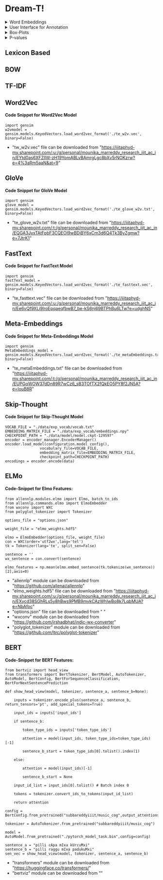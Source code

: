 # Dream-T!

<details>
<summary>Word Embeddings</summary>
	
* [Lexicon Based](#lexicon-based)
* [BOW](#bow)
* [TF-IDF](#tf-idf)
* [Word2Vec](#word2vec)
* [GloVe](#glove)
* [FastText](#fasttext)
* [Meta-Embeddings](#meta-embeddings)
* [ELMo](#elmo)
* [BERT](#bert)
</details>

<details>
<summary>User Interface for Annotation</summary>

## How to run
* Download entire folder userinterface_annotation
* Go to /Website_with_user_login 
* "python3 app.py" command to run the file.

</details>


<details>
	<summary> Box-Plots </summary>
	
* Different cells has been created in "Boxplots.ipynb" file for Sentiment Analysis,Emotion-Identification,Hate-Speech Detection,Sarcasm Detection 

</details>
<details>
	<summary> P-values </summary>
	
* Different cells has been created in "p-values.ipynb" file for Sentiment Analysis,Emotion-Identification,Hate-Speech Detection,Sarcasm Detection
* Assumptions were also checked to perform ANOVA test. 

</details>

## Lexicon Based

## BOW

## TF-IDF

## Word2Vec
#### Code Snippet for Word2Vec Model
	import gensim
	w2vmodel = gensim.models.KeyedVectors.load_word2vec_format('./te_w2v.vec', binary=False)
* "tw_w2v.vec" file can be downloaded from "https://iiitaphyd-my.sharepoint.com/:u:/g/personal/mounika_marreddy_research_iiit_ac_in/EYtd0as6XFZIlW-zH19YomABLvBAmrgLgc8bXv5rNOKzrw?e=4%3aRm5aaN&at=9"

## GloVe
#### Code Snippet for GloVe Model
	import gensim
	glove_model = gensim.models.KeyedVectors.load_word2vec_format('./te_glove_w2v.txt', binary=False)
* "te_glove_w2v.txt" file can be downloaded from "https://iiitaphyd-my.sharepoint.com/:t:/g/personal/mounika_marreddy_research_iiit_ac_in/EQGA3JvxTAtFpbF3CQEOI9wBDiBY6xCm3d6Q4Tk3ByZgmw?e=7JtrK1"

## FastText
#### Code Snippet for FastText Model
	import gensim
	fastText_model = gensim.models.KeyedVectors.load_word2vec_format('./te_fasttext.vec', binary=False)
* "te_fasttext.vec" file can be downloaded from "https://iiitaphyd-my.sharepoint.com/:u:/g/personal/mounika_marreddy_research_iiit_ac_in/Ee6vQf9XLi9IroEpqaeqfbwB7_be-kS6nj69BTPhBu6LTw?e=udghNS"

## Meta-Embeddings
#### Code Snippet for Meta-Embeddings Model
	import gensim
	MetaEmbeddings_model = gensim.models.KeyedVectors.load_word2vec_format('./te_metaEmbeddings.txt', binary=False)
* "te_metaEmbeddings.txt" file can be downloaded from "https://iiitaphyd-my.sharepoint.com/:t:/g/personal/mounika_marreddy_research_iiit_ac_in/EUPGqWOW37dDn89R7wCz6_sB3TOfTX2fQkEO5PY8f2JN5A?e=IouB8R" 

## Skip-Thought 
#### Code Snippet for Skip-Thought Model
	VOCAB_FILE = "./data/exp_vocab/vocab.txt"
	EMBEDDING_MATRIX_FILE = "./data/exp_vocab/embeddings.npy"
	CHECKPOINT_PATH = "./data/model/model.ckpt-129597"
	encoder = encoder_manager.EncoderManager()
	encoder.load_model(configuration.model_config(),
                    vocabulary_file=VOCAB_FILE,
                    embedding_matrix_file=EMBEDDING_MATRIX_FILE,
                    checkpoint_path=CHECKPOINT_PATH)
	encodings = encoder.encode(data)

## ELMo

#### Code-Snippet for Elmo Features:
	from allennlp.modules.elmo import Elmo, batch_to_ids  
	from allennlp.commands.elmo import ElmoEmbedder  
	from wxconv import WXC  
	from polyglot_tokenizer import Tokenizer  
	  
	options_file = "options.json"  

	weight_file = "elmo_weights.hdf5"  

	elmo = ElmoEmbedder(options_file, weight_file)  
	con = WXC(order='utf2wx',lang='tel')  
	tk = Tokenizer(lang='te', split_sen=False)  
	  
	sentence = ''  
	wx_sentence = con.convert(sentence)  

	elmo_features = np.mean(elmo.embed_sentence(tk.tokenize(wx_sentence))[2],axis=0)

* "allennlp" module can be downloaded from "https://github.com/allenai/allennlp"
* "elmo_weights.hdf5" file can be downloaded from "https://iiitaphyd-my.sharepoint.com/:u:/g/personal/mounika_marreddy_research_iiit_ac_in/EXycd38SGhRLs5y8hBws9PMB9mvkCAzWhlwBo8k7LqbMUA?e=NbAfoc"
* "options.json" file can be downloaded from " "
* "wxconv" module can be downloaded from "https://github.com/irshadbhat/indic-wx-converter"
* "polyglot_tokenizer" module can be downloaded from "https://github.com/ltrc/polyglot-tokenizer"

## BERT
#### Code-Snippet for BERT Features:
	from bertviz import head_view  
	from transformers import BertTokenizer, BertModel, AutoTokenizer, AutoModel, BertConfig, BertForSequenceClassification, BertForNextSentencePrediction  
  
	def show_head_view(model, tokenizer, sentence_a, sentence_b=None):  

		inputs = tokenizer.encode_plus(sentence_a, sentence_b, return_tensors='pt', add_special_tokens=True)  

		input_ids = inputs['input_ids']  

		if sentence_b:  

			token_type_ids = inputs['token_type_ids']  

			attention = model(input_ids, token_type_ids=token_type_ids)[-1]  

			sentence_b_start = token_type_ids[0].tolist().index(1)  

		else:  

			attention = model(input_ids)[-1]  

			sentence_b_start = None  

		input_id_list = input_ids[0].tolist() # Batch index 0  

		tokens = tokenizer.convert_ids_to_tokens(input_id_list)  

		return attention  
  
	config = BertConfig.from_pretrained("subbareddyiiit/music_cog",output_attentions=True)  

	tokenizer = AutoTokenizer.from_pretrained("subbareddyiiit/music_cog")  

	model = AutoModel.from_pretrained("./pytorch_model_task.bin",config=config)  

	sentence_a = "pilli cApa mIxa kUrcuMxi"  
	sentence_b = "pilli raggu mIxa padukuMxi"  
	sen_vec = show_head_view(model, tokenizer, sentence_a, sentence_b)

* "transformers" module can be downloaded from "https://huggingface.co/transformers/"
* "bertviz" module can be downloaded from ""
